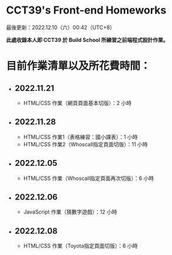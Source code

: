 # CCT39's Front-end Homeworks
  
<p>最後更新：2022.12.10（六）00:42（UTC+8）</p>  
<strong>此處收錄本人即 CCT39 於 Build School 所練習之前端程式設計作業。</strong>  
  
<h1>目前作業清單以及所花費時間：</h1>  
<ul>
  <li>
    <h2>2022.11.21</h2> 
    <ul>  
      <li>HTML/CSS 作業（網頁頁面基本切版）：2 小時</li>
    </ul>
  </li>  

  <li>
    <h2>2022.11.28</h2>  
    <ul>  
      <li>HTML/CSS 作業1（表格練習：國小課表）：1 小時</li>
      <li>HTML/CSS 作業2（Whoscall指定頁面切版）：11 小時</li>
    </ul>
  </li>  

  <li>
    <h2>2022.12.05</h2>  
    <ul>  
      <li>HTML/CSS 作業（Whoscall指定頁面再次切版）：6 小時</li>
    </ul>
  </li>  
  
  <li>
    <h2>2022.12.06</h2>  
    <ul>  
      <li>JavaScript 作業（猜數字遊戲）：12 小時</li>
    </ul>
  </li> 
  
  <li>
    <h2>2022.12.08</h2>  
    <ul>  
      <li>HTML/CSS 作業（Toyota指定頁面切版）：6 小時</li>
    </ul>
  </li> 
</ul>
